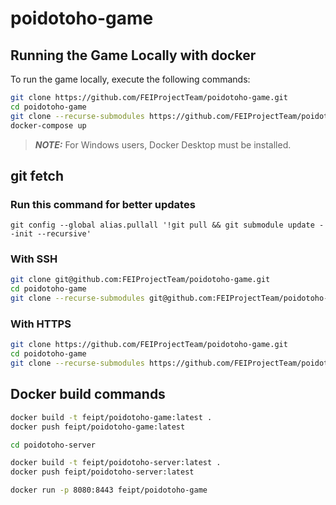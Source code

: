 # poidotoho-game
## Running the Game Locally with docker
To run the game locally, execute the following commands:
```sh
git clone https://github.com/FEIProjectTeam/poidotoho-game.git
cd poidotoho-game
git clone --recurse-submodules https://github.com/FEIProjectTeam/poidotoho-server.git
docker-compose up
```
> **_NOTE:_**  For Windows users, Docker Desktop must be installed.

## git fetch
### Run this command for better updates
`git config --global alias.pullall '!git pull && git submodule update --init --recursive'`

### With SSH
```sh
git clone git@github.com:FEIProjectTeam/poidotoho-game.git 
cd poidotoho-game
git clone --recurse-submodules git@github.com:FEIProjectTeam/poidotoho-server.git
```

### With HTTPS
```sh
git clone https://github.com/FEIProjectTeam/poidotoho-game.git
cd poidotoho-game
git clone --recurse-submodules https://github.com/FEIProjectTeam/poidotoho-server.git
```

## Docker build commands
```sh
docker build -t feipt/poidotoho-game:latest .
docker push feipt/poidotoho-game:latest  

cd poidotoho-server

docker build -t feipt/poidotoho-server:latest .
docker push feipt/poidotoho-server:latest 
```

```sh
docker run -p 8080:8443 feipt/poidotoho-game
```